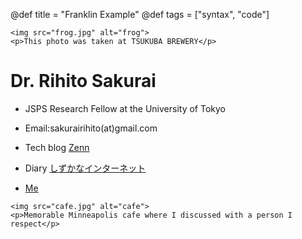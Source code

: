 @def title = "Franklin Example"
@def tags = ["syntax", "code"]

~~~
<img src="frog.jpg" alt="frog">
<p>This photo was taken at TSUKUBA BREWERY</p>
~~~

# Dr. Rihito Sakurai 

- JSPS Research Fellow at the University of Tokyo 

- Email:sakurairihito(at)gmail.com

- Tech blog [Zenn](https://zenn.dev/rihitosakurai)

- Diary [しずかなインターネット](https://sizu.me/sakurai)

- [Me](https://github.com/sakurairihito/self-intro)

~~~
<img src="cafe.jpg" alt="cafe">
<p>Memorable Minneapolis cafe where I discussed with a person I respect</p>
~~~ 